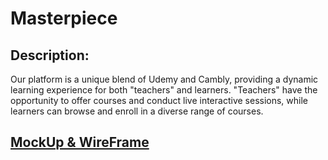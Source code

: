 # Masterpiece

## Description:
Our platform is a unique blend of Udemy and Cambly, providing a dynamic learning experience for both "teachers" and learners. "Teachers" have the opportunity to offer courses and conduct live interactive sessions, while learners can browse and enroll in a diverse range of courses.

## [MockUp & WireFrame](https://www.figma.com/file/YObvIYB6fjsi4esjzpIh6r/Teachly?type=design&node-id=0%3A1&mode=design&t=aVRsrfB4H3eSxFbO-1)